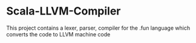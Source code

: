 # Scala-LLVM-Compiler
This project contains a lexer, parser, compiler for the .fun language which converts the code to LLVM machine code
